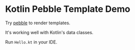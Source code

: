 Kotlin Pebble Template Demo
===========================

Try [pebble](https://github.com/PebbleTemplates/pebble/) to render templates.

It's working well with Kotlin's data classes.

Run `Hello.kt` in your IDE.